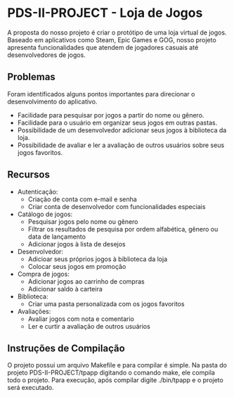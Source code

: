 # PDS-II-PROJECT - Loja de Jogos
A proposta do nosso projeto é criar o protótipo de uma loja virtual de jogos. Baseado em aplicativos como Steam, Epic Games e GOG, nosso projeto apresenta funcionalidades que atendem de jogadores casuais até desenvolvedores de jogos.
## Problemas
Foram identificados alguns pontos importantes para direcionar o desenvolvimento do aplicativo. 
- Facilidade para pesquisar por jogos a partir do nome ou gênero.
- Facilidade para o usuário em organizar seus jogos em outras pastas.
- Possibilidade de um desenvolvedor adicionar seus jogos à biblioteca da loja.
- Possibilidade de avaliar e ler a avaliação de outros usuários sobre seus jogos favoritos.
## Recursos
- Autenticação:
  - Criação de conta com e-mail e senha
  - Criar conta de desenvolvedor com funcionalidades especiais
- Catálogo de jogos:
  - Pesquisar jogos pelo nome ou gênero
  - Filtrar os resultados de pesquisa por ordem alfabética, gênero ou data de lançamento
  - Adicionar jogos à lista de desejos
- Desenvolvedor:
  - Adicioar seus próprios jogos à biblioteca da loja
  - Colocar seus jogos em promoção
- Compra de jogos:
  - Adicionar jogos ao carrinho de compras
  - Adicionar saldo à carteira
- Biblioteca:
  - Criar uma pasta personalizada com os jogos favoritos
- Avaliações:
  - Avaliar jogos com nota e comentario
  - Ler e curtir a avaliação de outros usuários
## Instruções de Compilação
O projeto possui um arquivo Makefile e para compilar é simple. Na pasta do projeto PDS-II-PROJECT/tpapp digitando o comando make, ele compila todo o projeto. Para execução, após compilar digite ./bin/tpapp e o projeto será executado.
